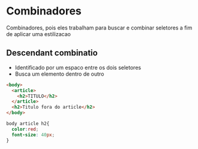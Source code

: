 # Combinadores

Combinadores, pois eles trabalham para buscar e combinar seletores a fim de aplicar uma estilizacao

## Descendant combinatio

* Identificado por um espaco entre os dois seletores
* Busca um elemento dentro de outro

```html
<body>
  <article>
    <h2>TITULO</h2>
  </article>
  <h2>Titulo fora do article</h2>
</body>
```
```css
body article h2{
  color:red;
  font-size: 40px;
}
```